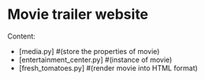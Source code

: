 # Movie trailer website

Content:

- [media.py] #(store the properties of movie)
- [entertainment_center.py] #(instance of movie)
- [fresh_tomatoes.py] #(render movie into HTML format)
